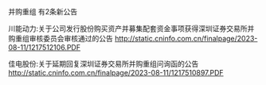 并购重组 有2条新公告 

川能动力:关于公司发行股份购买资产并募集配套资金事项获得深圳证券交易所并购重组审核委员会审核通过的公告 http://static.cninfo.com.cn/finalpage/2023-08-11/1217512106.PDF 

佳电股份:关于延期回复深圳证券交易所并购重组问询函的公告 http://static.cninfo.com.cn/finalpage/2023-08-11/1217510897.PDF 

